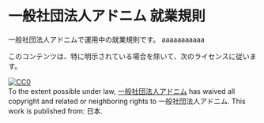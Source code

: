 # 一般社団法人アドニム 就業規則
一般社団法人アドニムで運用中の就業規則です。
aaaaaaaaaaa

このコンテンツは、特に明示されている場合を除いて、次のライセンスに従います。

<p xmlns:dct="http://purl.org/dc/terms/" xmlns:vcard="http://www.w3.org/2001/vcard-rdf/3.0#">
  <a rel="license"
     href="http://creativecommons.org/publicdomain/zero/1.0/">
    <img src="http://i.creativecommons.org/p/zero/1.0/88x31.png" style="border-style: none;" alt="CC0" />
  </a>
  <br />
  To the extent possible under law,
  <a rel="dct:publisher"
     href="http://gia.adonim.info/">
    <span property="dct:title">一般社団法人アドニム</span></a>
  has waived all copyright and related or neighboring rights to
  <span property="dct:title">一般社団法人アドニム</span>.
This work is published from:
<span property="vcard:Country" datatype="dct:ISO3166"
      content="JP" about="http://gia.adonim.info/">
  日本</span>.
</p>
